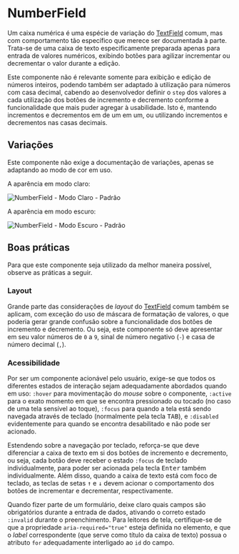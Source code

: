 # NumberField

Um caixa numérica é uma espécie de variação do [TextField](./text-field.md) comum, mas com comportamento tão específico que merece ser documentada à parte. Trata-se de uma caixa de texto especificamente preparada apenas para entrada de valores numéricos, exibindo botões para agilizar incrementar ou decrementar o valor durante a edição.

Este componente não é relevante somente para exibição e edição de números inteiros, podendo também ser adaptado à utilização para números com casa decimal, cabendo ao desenvolvedor definir o `step` dos valores a cada utilização dos botões de incremento e decremento conforme a funcionalidade que mais puder agregar à usabilidade. Isto é, mantendo incrementos e decrementos em de um em um, ou utilizando incrementos e decrementos nas casas decimais.

## Variações

Este componente não exige a documentação de variações, apenas se adaptando ao modo de cor em uso.

A aparência em modo claro:

![NumberField - Modo Claro - Padrão](~@source/assets/images/component-numberfield-light.png)

A aparência em modo escuro:

![NumberField - Modo Escuro - Padrão](~@source/assets/images/component-numberfield-dark.png)

## Boas práticas

Para que este componente seja utilizado da melhor maneira possível, observe as práticas a seguir.

### Layout

Grande parte das considerações de _layout_ do [TextField](./text-field.md) comum também se aplicam, com exceção do uso de máscara de formatação de valores, o que poderia gerar grande confusão sobre a funcionalidade dos botões de incremento e decremento. Ou seja, este componente só deve apresentar em seu valor números de `0` a `9`, sinal de número negativo (`-`) e casa de número decimal (`,`).

### Acessibilidade

Por ser um componente acionável pelo usuário, exige-se que todos os diferentes estados de interação sejam adequadamente abordados quando em uso: `:hover` para movimentação do _mouse_ sobre o componente, `:active` para o exato momento em que se encontra pressionado ou tocado (no caso de uma tela sensível ao toque), `:focus` para quando a tela está sendo navegada através de teclado (normalmente pela tecla <kbd>TAB</kbd>), e `:disabled` evidentemente para quando se encontra desabilitado e não pode ser acionado.

Estendendo sobre a navegação por teclado, reforça-se que deve diferenciar a caixa de texto em si dos botões de incremento e decremento, ou seja, cada botão deve receber o estado `:focus` de teclado individualmente, para poder ser acionada pela tecla <kbd>Enter</kbd> também individualmente. Além disso, quando a caixa de texto está com foco de teclado, as teclas de setas <kbd>&uarr;</kbd> e <kbd>&darr;</kbd> devem acionar o comportamento dos botões de incrementar e decrementar, respectivamente.

Quando fizer parte de um formulário, deixe claro quais campos são obrigatórios durante a entrada de dados, ativando o correto estado `:invalid` durante o preenchimento. Para leitores de tela, certifique-se de que a propriedade `aria-required="true"` esteja definida no elemento, e que o _label_ correspondente (que serve como título da caixa de texto) possua o atributo `for` adequadamente interligado ao `id` do campo.
